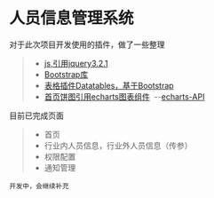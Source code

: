 # 人员信息管理系统

对于此次项目开发使用的插件，做了一些整理

> * [js,引用jquery3.2.1](http://www.jb51.net/shouce/jquery1.82/)
> * [Bootstrap库](https://v3.bootcss.com/components/)
> * [表格插件Datatables，基于Bootstrap](http://www.datatables.club/example/)
> * [首页饼图引用echarts图表组件](http://gallery.echartsjs.com/editor.html?c=xB11DYv-gG)  --[echarts-API](http://echarts.baidu.com/option.html#title)



目前已完成页面
> * 首页
> * 行业内人员信息，行业外人员信息（传参）
> * 权限配置
> * 通知管理

`开发中，会继续补充`
